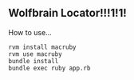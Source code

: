 Wolfbrain Locator!!!1!1!
------------------------

How to use...

    rvm install macruby
    rvm use macruby
    bundle install
    bundle exec ruby app.rb

    